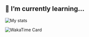 ## 🌱 I’m currently learning...
![My stats](https://github-readme-stats.vercel.app/api?username=woodbaroke&theme=catppuccin_latte&show_icons=true&count_private=true)

![WakaTime Card](https://github-readme-stats.vercel.app/api/wakatime?username=woodbaroke&theme=dark)



<!-- 这是一个注释
![Top Languages](https://github-readme-stats.vercel.app/api/top-langs?username=woodbaroke&layout=compact&theme=tokyonight)
-->





